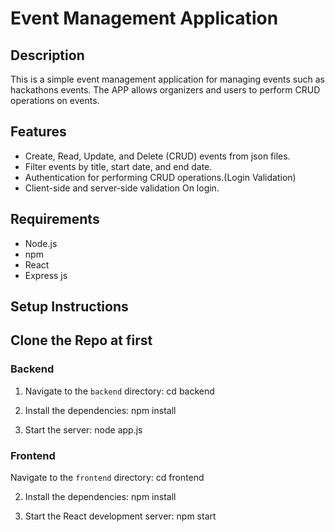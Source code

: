 # Event Management Application

## Description
This is a simple event management application for managing events such as hackathons events. The APP allows organizers and users to perform CRUD operations on events.

## Features
- Create, Read, Update, and Delete (CRUD) events from json files.
- Filter events by title, start date, and end date.
- Authentication for performing CRUD operations.(Login Validation)
- Client-side and server-side validation On login.

## Requirements

- Node.js
- npm
- React
- Express js

## Setup Instructions

## Clone the Repo at first

### Backend
1. Navigate to the `backend` directory:
    cd backend

2. Install the dependencies:
    npm install

3. Start the server:
    node app.js

### Frontend
Navigate to the `frontend` directory:
    cd frontend

2. Install the dependencies:
    npm install

3. Start the React development server:
    npm start
